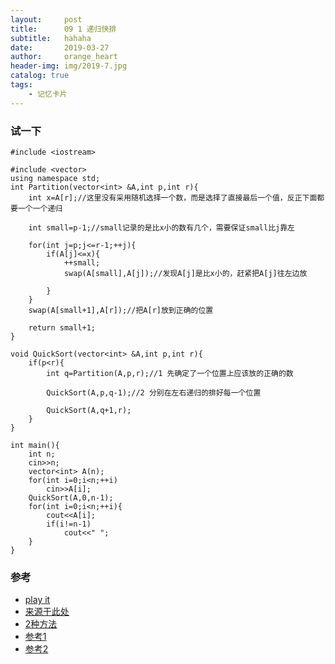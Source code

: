 ```yaml
---
layout:     post
title:      09 1 递归快排
subtitle:   hahaha
date:       2019-03-27
author:     orange_heart
header-img: img/2019-7.jpg
catalog: true
tags:
    - 记忆卡片
---
```


### 试一下

```objc
#include <iostream>  

#include <vector>
using namespace std;
int Partition(vector<int> &A,int p,int r){
    int x=A[r];//这里没有采用随机选择一个数，而是选择了直接最后一个值，反正下面都要一个一个递归
    
    int small=p-1;//small记录的是比x小的数有几个，需要保证small比j靠左
    
    for(int j=p;j<=r-1;++j){
        if(A[j]<=x){
            ++small;
            swap(A[small],A[j]);//发现A[j]是比x小的，赶紧把A[j]往左边放
            
        }
    }
    swap(A[small+1],A[r]);//把A[r]放到正确的位置
    
    return small+1;
}
 
void QuickSort(vector<int> &A,int p,int r){
    if(p<r){
        int q=Partition(A,p,r);//1 先确定了一个位置上应该放的正确的数
        
        QuickSort(A,p,q-1);//2 分别在左右递归的排好每一个位置
        
        QuickSort(A,q+1,r);
    }
}
 
int main(){
    int n;
    cin>>n;
    vector<int> A(n);
    for(int i=0;i<n;++i)
        cin>>A[i];
    QuickSort(A,0,n-1);
    for(int i=0;i<n;++i){
        cout<<A[i];
        if(i!=n-1)
            cout<<" ";
    }
}

```

### 参考

- [play it](https://www.nowcoder.com/questionTerminal/3385982ae71d4a1ca8bf3d03614c0325)
- [来源于此处](https://blog.csdn.net/jw903/article/details/35282035)
- [2种方法](https://www.zybuluo.com/Ggmatch/note/1036346)
- [参考1](https://github.com/zhedahht/CodingInterviewChinese2)
- [参考2](https://github.com/gatieme/CodingInterviews)
<!--stackedit_data:
eyJoaXN0b3J5IjpbLTkzODg2ODA4NSw2MjkxNTUxNjUsLTY0Mj
kxNTc1LDIwNDYxMjg2NjhdfQ==
-->